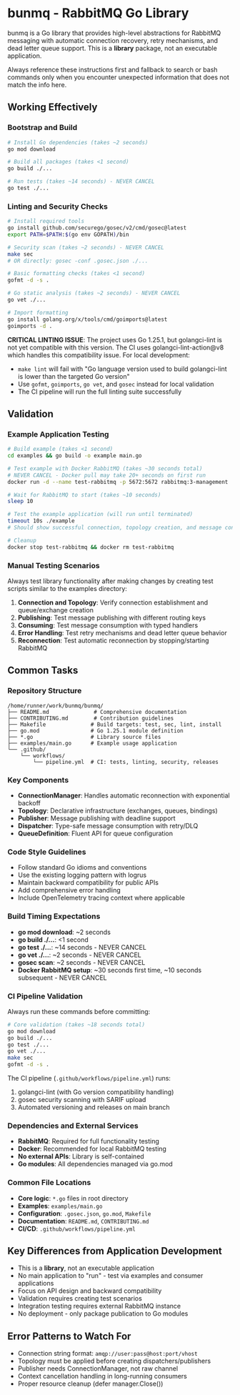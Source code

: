 # bunmq - RabbitMQ Go Library

bunmq is a Go library that provides high-level abstractions for RabbitMQ messaging with automatic connection recovery, retry mechanisms, and dead letter queue support. This is a **library** package, not an executable application.

Always reference these instructions first and fallback to search or bash commands only when you encounter unexpected information that does not match the info here.

## Working Effectively

### Bootstrap and Build
```bash
# Install Go dependencies (takes ~2 seconds)
go mod download

# Build all packages (takes <1 second)
go build ./...

# Run tests (takes ~14 seconds) - NEVER CANCEL
go test ./...
```

### Linting and Security Checks
```bash
# Install required tools
go install github.com/securego/gosec/v2/cmd/gosec@latest
export PATH=$PATH:$(go env GOPATH)/bin

# Security scan (takes ~2 seconds) - NEVER CANCEL
make sec
# OR directly: gosec -conf .gosec.json ./...

# Basic formatting checks (takes <1 second)
gofmt -d -s .

# Go static analysis (takes ~2 seconds) - NEVER CANCEL
go vet ./...

# Import formatting
go install golang.org/x/tools/cmd/goimports@latest
goimports -d .
```

**CRITICAL LINTING ISSUE**: The project uses Go 1.25.1, but golangci-lint is not yet compatible with this version. The CI uses golangci-lint-action@v8 which handles this compatibility issue. For local development:
- `make lint` will fail with "Go language version used to build golangci-lint is lower than the targeted Go version"
- Use `gofmt`, `goimports`, `go vet`, and `gosec` instead for local validation
- The CI pipeline will run the full linting suite successfully

## Validation

### Example Application Testing
```bash
# Build example (takes <1 second)
cd examples && go build -o example main.go

# Test example with Docker RabbitMQ (takes ~30 seconds total)
# NEVER CANCEL - Docker pull may take 20+ seconds on first run
docker run -d --name test-rabbitmq -p 5672:5672 rabbitmq:3-management

# Wait for RabbitMQ to start (takes ~10 seconds)
sleep 10

# Test the example application (will run until terminated)
timeout 10s ./example
# Should show successful connection, topology creation, and message consumption

# Cleanup
docker stop test-rabbitmq && docker rm test-rabbitmq
```

### Manual Testing Scenarios
Always test library functionality after making changes by creating test scripts similar to the examples directory:

1. **Connection and Topology**: Verify connection establishment and queue/exchange creation
2. **Publishing**: Test message publishing with different routing keys
3. **Consuming**: Test message consumption with typed handlers
4. **Error Handling**: Test retry mechanisms and dead letter queue behavior
5. **Reconnection**: Test automatic reconnection by stopping/starting RabbitMQ

## Common Tasks

### Repository Structure
```
/home/runner/work/bunmq/bunmq/
├── README.md              # Comprehensive documentation
├── CONTRIBUTING.md        # Contribution guidelines
├── Makefile              # Build targets: test, sec, lint, install
├── go.mod                # Go 1.25.1 module definition
├── *.go                  # Library source files
├── examples/main.go      # Example usage application
└── .github/
    └── workflows/
        └── pipeline.yml  # CI: tests, linting, security, releases
```

### Key Components
- **ConnectionManager**: Handles automatic reconnection with exponential backoff
- **Topology**: Declarative infrastructure (exchanges, queues, bindings)
- **Publisher**: Message publishing with deadline support
- **Dispatcher**: Type-safe message consumption with retry/DLQ
- **QueueDefinition**: Fluent API for queue configuration

### Code Style Guidelines
- Follow standard Go idioms and conventions
- Use the existing logging pattern with logrus
- Maintain backward compatibility for public APIs
- Add comprehensive error handling
- Include OpenTelemetry tracing context where applicable

### Build Timing Expectations
- **go mod download**: ~2 seconds
- **go build ./...**: <1 second  
- **go test ./...**: ~14 seconds - NEVER CANCEL
- **go vet ./...**: ~2 seconds - NEVER CANCEL
- **gosec scan**: ~2 seconds - NEVER CANCEL
- **Docker RabbitMQ setup**: ~30 seconds first time, ~10 seconds subsequent - NEVER CANCEL

### CI Pipeline Validation
Always run these commands before committing:
```bash
# Core validation (takes ~18 seconds total)
go mod download
go build ./...
go test ./...
go vet ./...
make sec
gofmt -d -s .
```

The CI pipeline (`.github/workflows/pipeline.yml`) runs:
1. golangci-lint (with Go version compatibility handling)
2. gosec security scanning with SARIF upload
3. Automated versioning and releases on main branch

### Dependencies and External Services
- **RabbitMQ**: Required for full functionality testing
- **Docker**: Recommended for local RabbitMQ testing
- **No external APIs**: Library is self-contained
- **Go modules**: All dependencies managed via go.mod

### Common File Locations
- **Core logic**: `*.go` files in root directory
- **Examples**: `examples/main.go` 
- **Configuration**: `.gosec.json`, `go.mod`, `Makefile`
- **Documentation**: `README.md`, `CONTRIBUTING.md`
- **CI/CD**: `.github/workflows/pipeline.yml`

## Key Differences from Application Development
- This is a **library**, not an executable application
- No main application to "run" - test via examples and consumer applications
- Focus on API design and backward compatibility
- Validation requires creating test scenarios
- Integration testing requires external RabbitMQ instance
- No deployment - only package publication to Go modules

## Error Patterns to Watch For
- Connection string format: `amqp://user:pass@host:port/vhost`
- Topology must be applied before creating dispatchers/publishers
- Publisher needs ConnectionManager, not raw channel
- Context cancellation handling in long-running consumers
- Proper resource cleanup (defer manager.Close())